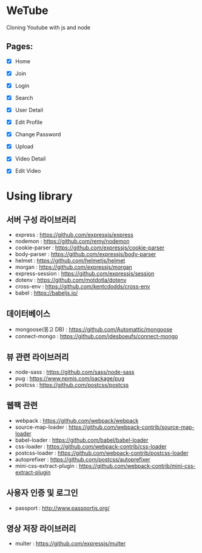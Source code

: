 # WeTube

Cloning Youtube with js and node

## Pages:

- [x] Home
- [x] Join
- [x] Login
- [x] Search
- [x] User Detail
- [x] Edit Profile
- [x] Change Password
- [x] Upload
- [x] Video Detail
- [x] Edit Video


# Using library
  
## 서버 구성 라이브러리
- express : https://github.com/expressjs/express
- nodemon : https://github.com/remy/nodemon
- cookie-parser : https://github.com/expressjs/cookie-parser
- body-parser : https://github.com/expressjs/body-parser
- helmet : https://github.com/helmetjs/helmet
- morgan : https://github.com/expressjs/morgan
- express-session : https://github.com/expressjs/session
- dotenv : https://github.com/motdotla/dotenv
- cross-env : https://github.com/kentcdodds/cross-env
- babel : https://babeljs.io/
  
## 데이터베이스
- mongoose(몽고 DB) : https://github.com/Automattic/mongoose
- connect-mongo : https://github.com/jdesboeufs/connect-mongo
  
## 뷰 관련 라이브러리
- node-sass : https://github.com/sass/node-sass
- pug : https://www.npmjs.com/package/pug
- postcss : https://github.com/postcss/postcss
  
## 웹팩 관련
- webpack : https://github.com/webpack/webpack
- source-map-loader : https://github.com/webpack-contrib/source-map-loader
- babel-loader : https://github.com/babel/babel-loader
- css-loader : https://github.com/webpack-contrib/css-loader
- postcss-loader : https://github.com/webpack-contrib/postcss-loader
- autoprefixer : https://github.com/postcss/autoprefixer
- mini-css-extract-plugin : https://github.com/webpack-contrib/mini-css-extract-plugin

## 사용자 인증 및 로그인
- passport : http://www.passportjs.org/
  
## 영상 저장 라이브러리
- multer : https://github.com/expressjs/multer
